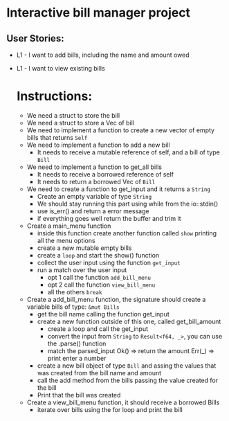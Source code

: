 # Interactive bill manager project


## User Stories:

- L1 - I want to add bills, including the name and amount owed
- L1 - I want to view existing bills


  # Instructions:
    - We need a struct to store the bill 
    - We need a struct to store a Vec of bill
    - We need to implement a function to create a new vector of empty bills that returns `Self`
    - We need to implement a function to add a new bill
      - It needs to receive a mutable reference of self, and a bill of type `Bill`
    - We need to implement a function to get_all bills 
      - It needs to receive a borrowed reference of self
      - It needs to return a borrowed Vec of `Bill`
    - We need to create a function to get_input and it returns a `String`
      - Create an empty variable of type `String`
      - We should stay running this part using while from the io::stdin()
      - use is_err() and return a error message
      - if everything goes well return the buffer and trim it
    - Create a main_menu function
      - inside this function create another function called `show` printing all the menu options
      - create a new mutable empty bills 
      - create a `loop` and start the show() function
      - collect the user input using the function `get_input`
      - run a match over the user input
        - opt 1 call the function `add_bill_menu`
        - opt 2 call the function `view_bill_menu`
        - all the others `break`
    - Create a add_bill_menu function, the signature should create a variable bills of type: `&mut Bills`
      - get the bill name calling the function get_input
      - create a new function outside of this one, called get_bill_amount
        - create a loop and call the get_input
        - convert the input from `String` to `Result<f64, _>`, you can use the .parse() function
        - match the parsed_input
          Ok() => return the amount
          Err(_) => print enter a number
      - create a new bill object of type `Bill` and assing the values that was created from the bill name and amount
      - call the add method from the bills passing the value created for the bill
      - Print that the bill was created
    - Create a view_bill_menu function, it should receive a borrowed Bills
      - iterate over bills using the for loop and print the bill
